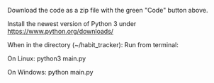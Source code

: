 Download the code as a zip file with the green "Code" button above.

Install the newest version of Python 3 under https://www.python.org/downloads/

When in the directory (~/habit_tracker):
Run from terminal:

On Linux:
python3 main.py 

On Windows:
python main.py
